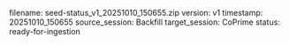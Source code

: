 filename: seed-status_v1_20251010_150655.zip
version: v1
timestamp: 20251010_150655
source_session: Backfill
target_session: CoPrime
status: ready-for-ingestion

